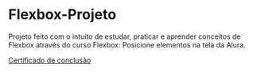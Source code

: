 # Flexbox-Projeto

Projeto feito com o intuito de estudar, praticar e aprender conceitos de Flexbox através do curso
Flexbox: Posicione elementos na tela da Alura.

<a href="https://cursos.alura.com.br/certificate/508576b8-7563-44f4-bde4-637e35c3b677">Certificado de conclusão</a>
